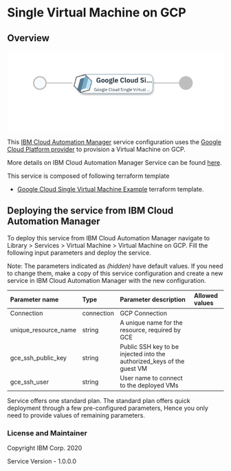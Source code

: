 # Single Virtual Machine on GCP

## Overview
![alt text](./VMOnGCP.png)

This [IBM Cloud Automation Manager](https://www.ibm.com/support/knowledgecenter/SSFC4F/product_welcome_cloud_pak.html) service configuration uses the [Google Cloud Platform provider](https://www.terraform.io/docs/providers/google/index.html) to provision a Virtual Machine on GCP.

More details on IBM Cloud Automation Manager Service can be found [here](https://www.ibm.com/support/knowledgecenter/SSFC4F/product_welcome_cloud_pak.html).

This service is composed of following terraform template

- [Google Cloud Single Virtual Machine Example](https://github.com/IBM-CAMHub-Open/starterlibrary/tree/2.4/Google/terraform/hcl/singleVM) terraform template.

## Deploying the service from IBM Cloud Automation Manager

To deploy this service from IBM Cloud Automation Manager navigate to Library > Services > Virtual Machine > Virtual Machine on GCP. Fill the following input parameters and deploy the service.

Note: The parameters indicated as _(hidden)_ have default values.  If you need to change them, make a copy of this service configuration and create a new service in IBM Cloud Automation Manager with the new configuration. 

| Parameter name                  | Type            | Parameter description          | Allowed values |
| :---                            | :---            | :---                           | :---           |
| Connection                      | connection      | GCP Connection                 | |
| unique_resource_name            | string          | A unique name for the resource, required by GCE                                                                                  | |
| gce_ssh_public_key              | string          | Public SSH key to be injected into the authorized_keys of the guest VM                                                      | |
| gce_ssh_user                    | string          | User name to connect to the deployed VMs                                                                                  | |

Service offers one standard plan. The standard plan offers quick deployment through a few pre-configured parameters, Hence you only need to provide values of remaining parameters.

### License and Maintainer

Copyright IBM Corp. 2020

Service Version - 1.0.0.0  
 